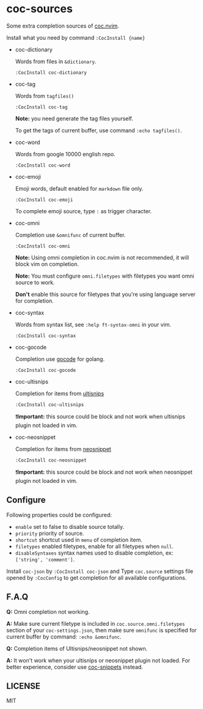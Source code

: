 # coc-sources

Some extra completion sources of [coc.nvim](https://github.com/neoclide/coc.nvim).

Install what you need by command `:CocInstall {name}`

- coc-dictionary

  Words from files in `&dictionary`.

  ```vim
  :CocInstall coc-dictionary
  ```

- coc-tag

  Words from `tagfiles()`

  ```vim
  :CocInstall coc-tag
  ```

  **Note:** you need generate the tag files yourself.

  To get the tags of current buffer, use command `:echo tagfiles()`.

- coc-word

  Words from google 10000 english repo.

  ```vim
  :CocInstall coc-word
  ```

- coc-emoji

  Emoji words, default enabled for `markdown` file only.

  ```vim
  :CocInstall coc-emoji
  ```

  To complete emoji source, type `:` as trigger character.

- coc-omni

  Completion use `&omnifunc` of current buffer.

  ```vim
  :CocInstall coc-omni
  ```

  **Note:** Using omni completion in coc.nvim is not recommended, it will block vim on
  completion.

  **Note:** You must configure `omni.filetypes` with filetypes you want omni
  source to work.

  **Don't** enable this source for filetypes that you're using language server
  for completion.

- coc-syntax

  Words from syntax list, see `:help ft-syntax-omni` in your vim.

  ```vim
  :CocInstall coc-syntax
  ```

- coc-gocode

  Completion use [gocode](https://github.com/nsf/gocode) for golang.

  ```vim
  :CocInstall coc-gocode
  ```

- coc-ultisnips

  Completion for items from [ultisnips](https://github.com/SirVer/ultisnips)

  ```vim
  :CocInstall coc-ultisnips
  ```

  ❗**Important:** this source could be block and not work when ultisnips plugin not loaded in vim.

- coc-neosnippet

  Completion for items from [neosnippet](https://github.com/Shougo/neosnippet.vim)

  ```vim
  :CocInstall coc-neosnippet
  ```

  ❗**Important:** this source could be block and not work when neosnippet plugin not loaded in vim.

## Configure

Following properties could be configured:

- `enable` set to false to disable source totally.
- `priority` priority of source.
- `shortcut` shortcut used in `menu` of completion item.
- `filetypes` enabled filetypes, enable for all filetypes when `null`.
- `disableSyntaxes` syntax names used to disable completion, ex: `['string', 'comment']`.

Install `coc-json` by `:CocInstall coc-json` and Type `coc.source` settings file
opened by `:CocConfig` to get completion for all available configurations.

## F.A.Q

**Q:** Omni completion not working.

**A:** Make sure current filetype is included in `coc.source.omni.filetypes` section of your
`coc-settings.json`, then make sure `omnifunc` is specified for current buffer
by command: `:echo &omnifunc`.

**Q:** Completion items of Ultisnips/neosnippet not shown.

**A:** It won't work when your ultisnips or neosnippet plugin not loaded. For
better experience, consider use [coc-snippets](https://github.com/neoclide/coc-snippets) instead.

## LICENSE

MIT
